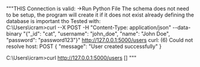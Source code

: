 """THIS Connection is valid:
->Run Python File
The schema does not need to be setup, the program will create it if it does not exist already defining the database is important tho
Tested with: \
C:\Users\icram>curl --X POST -H "Content-Type: application/json" --data-binary "{\"_id\": \"cat\", \"username\": \"john_doe\", \"name\": \"John Doe\", \"password\": \"password123\"}" http://127.0.0.1:5000/users
curl: (6) Could not resolve host: POST
{
  "message": "User created successfully"
}

C:\Users\icram>curl http://127.0.0.1:5000/users
[]
"""